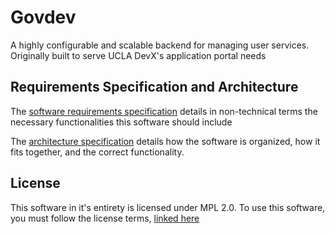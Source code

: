 # Govdev

A highly configurable and scalable backend for managing user services.
Originally built to serve UCLA DevX's application portal needs

## Requirements Specification and Architecture

The [software requirements specification](SRS.md) details in non-technical terms
the necessary functionalities this software should include

The [architecture specification](ARCHITECTURE.md) details how the software is
organized, how it fits together, and the correct functionality.

## License

This software in it's entirety is licensed under MPL 2.0. To use this software,
you must follow the license terms, [linked here](LICENSE)
